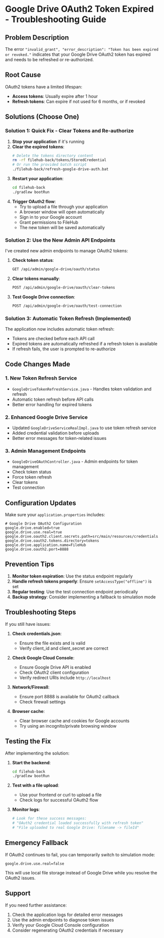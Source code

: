 # Google Drive OAuth2 Token Expired - Troubleshooting Guide

## Problem Description

The error `"invalid_grant", "error_description": "Token has been expired or revoked."` indicates that your Google Drive OAuth2 token has expired and needs to be refreshed or re-authorized.

## Root Cause

OAuth2 tokens have a limited lifespan:
- **Access tokens**: Usually expire after 1 hour
- **Refresh tokens**: Can expire if not used for 6 months, or if revoked

## Solutions (Choose One)

### Solution 1: Quick Fix - Clear Tokens and Re-authorize

1. **Stop your application** if it's running
2. **Clear the expired tokens**:
   ```bash
   # Delete the tokens directory content
   rm -rf filehub-back/tokens/StoredCredential
   # Or run the provided batch script
   ./filehub-back/refresh-google-drive-auth.bat
   ```
3. **Restart your application**:
   ```bash
   cd filehub-back
   ./gradlew bootRun
   ```
4. **Trigger OAuth2 flow**:
   - Try to upload a file through your application
   - A browser window will open automatically
   - Sign in to your Google account
   - Grant permissions to FileHub
   - The new token will be saved automatically

### Solution 2: Use the New Admin API Endpoints

I've created new admin endpoints to manage OAuth2 tokens:

1. **Check token status**:
   ```bash
   GET /api/admin/google-drive/oauth/status
   ```

2. **Clear tokens manually**:
   ```bash
   POST /api/admin/google-drive/oauth/clear-tokens
   ```

3. **Test Google Drive connection**:
   ```bash
   POST /api/admin/google-drive/oauth/test-connection
   ```

### Solution 3: Automatic Token Refresh (Implemented)

The application now includes automatic token refresh:
- Tokens are checked before each API call
- Expired tokens are automatically refreshed if a refresh token is available
- If refresh fails, the user is prompted to re-authorize

## Code Changes Made

### 1. New Token Refresh Service
- `GoogleDriveTokenRefreshService.java` - Handles token validation and refresh
- Automatic token refresh before API calls
- Better error handling for expired tokens

### 2. Enhanced Google Drive Service
- Updated `GoogleDriveServiceRealImpl.java` to use token refresh service
- Added credential validation before uploads
- Better error messages for token-related issues

### 3. Admin Management Endpoints
- `GoogleDriveOAuthController.java` - Admin endpoints for token management
- Check token status
- Force token refresh
- Clear tokens
- Test connection

## Configuration Updates

Make sure your `application.properties` includes:

```properties
# Google Drive OAuth2 Configuration
google.drive.enabled=true
google.drive.use.real=true
google.drive.oauth2.client.secrets.path=src/main/resources/credentials.json
google.drive.oauth2.tokens.directory=tokens
google.drive.application.name=FileHub
google.drive.oauth2.port=8888
```

## Prevention Tips

1. **Monitor token expiration**: Use the status endpoint regularly
2. **Handle refresh tokens properly**: Ensure `setAccessType("offline")` is set
3. **Regular testing**: Use the test connection endpoint periodically
4. **Backup strategy**: Consider implementing a fallback to simulation mode

## Troubleshooting Steps

If you still have issues:

1. **Check credentials.json**:
   - Ensure the file exists and is valid
   - Verify client_id and client_secret are correct

2. **Check Google Cloud Console**:
   - Ensure Google Drive API is enabled
   - Check OAuth2 client configuration
   - Verify redirect URIs include `http://localhost`

3. **Network/Firewall**:
   - Ensure port 8888 is available for OAuth2 callback
   - Check firewall settings

4. **Browser cache**:
   - Clear browser cache and cookies for Google accounts
   - Try using an incognito/private browsing window

## Testing the Fix

After implementing the solution:

1. **Start the backend**:
   ```bash
   cd filehub-back
   ./gradlew bootRun
   ```

2. **Test with a file upload**:
   - Use your frontend or curl to upload a file
   - Check logs for successful OAuth2 flow

3. **Monitor logs**:
   ```bash
   # Look for these success messages:
   # "OAuth2 credential loaded successfully with refresh token"
   # "File uploaded to real Google Drive: filename -> fileId"
   ```

## Emergency Fallback

If OAuth2 continues to fail, you can temporarily switch to simulation mode:

```properties
google.drive.use.real=false
```

This will use local file storage instead of Google Drive while you resolve the OAuth2 issues.

## Support

If you need further assistance:
1. Check the application logs for detailed error messages
2. Use the admin endpoints to diagnose token issues
3. Verify your Google Cloud Console configuration
4. Consider regenerating OAuth2 credentials if necessary

